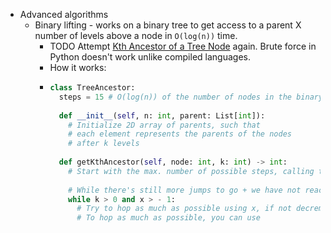- Advanced algorithms
	- Binary lifting - works on a binary tree to get access to a parent X number of levels above a node in `O(log(n))` time.
		- TODO Attempt [Kth Ancestor of a Tree Node](https://leetcode.com/problems/kth-ancestor-of-a-tree-node/) again. Brute force in Python doesn't work unlike compiled languages.
		- How it works:
		- ```python
		  class TreeAncestor:
		    steps = 15 # O(log(n)) of the number of nodes in the binary tree, aka height of tree
		    
		    def __init__(self, n: int, parent: List[int]):
		      # Initialize 2D array of parents, such that
		      # each element represents the parents of the nodes
		      # after k levels
		    
		    def getKthAncestor(self, node: int, k: int) -> int:
		      # Start with the max. number of possible steps, calling this x
		      
		      # While there's still more jumps to go + we have not reached a dead end yet
		      while k > 0 and x > - 1:
		        # Try to hop as much as possible using x, if not decrement x by 1
		        # To hop as much as possible, you can use 
		  ```